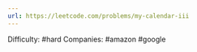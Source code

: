```yaml
---
url: https://leetcode.com/problems/my-calendar-iii
---
```


Difficulty: #hard
Companies: #amazon #google